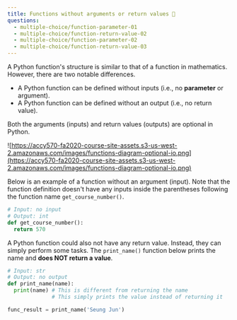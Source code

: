 ```yaml
---
title: Functions without arguments or return values 🧞
questions:
  - multiple-choice/function-parameter-01
  - multiple-choice/function-return-value-02
  - multiple-choice/function-parameter-02
  - multiple-choice/function-return-value-03
---
```


A Python function's structure is similar to that of a function in mathematics. However, there are two notable differences.

- A Python function can be defined without inputs (i.e., no **parameter** or argument).
- A Python function can be defined without an output (i.e., no return value).

Both the arguments (inputs) and return values (outputs) are optional in Python.

![https://accy570-fa2020-course-site-assets.s3-us-west-2.amazonaws.com/images/functions-diagram-optional-io.png](https://accy570-fa2020-course-site-assets.s3-us-west-2.amazonaws.com/images/functions-diagram-optional-io.png)

Below is an example of a function without an argument (input). Note that the function definition doesn't have any inputs inside the parentheses following the function name `get_course_number()`.

```python
# Input: no input
# Output: int
def get_course_number():
  return 570
```

A Python function could also not have any return value. Instead, they can simply perform some tasks. The `print_name()` function below prints the name and **does NOT return a value**.

```python
# Input: str
# Output: no output
def print_name(name):
  print(name) # This is different from returning the name
              # This simply prints the value instead of returning it

func_result = print_name('Seung Jun')
```
